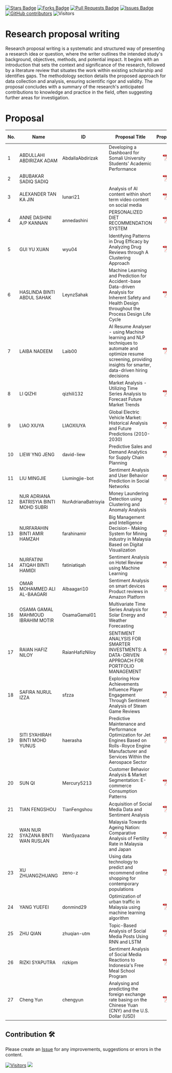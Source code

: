 <a href="https://github.com/drshahizan/research-design/stargazers"><img src="https://img.shields.io/github/stars/drshahizan/research-design" alt="Stars Badge"/></a>
<a href="https://github.com/drshahizan/research-design/network/members"><img src="https://img.shields.io/github/forks/drshahizan/research-design" alt="Forks Badge"/></a>
<a href="https://github.com/drshahizan/research-design/pulls"><img src="https://img.shields.io/github/issues-pr/drshahizan/research-design" alt="Pull Requests Badge"/></a>
<a href="https://github.com/drshahizan/research-design"><img src="https://img.shields.io/github/issues/drshahizan/research-design" alt="Issues Badge"/></a>
<a href="https://github.com/drshahizan/research-design/graphs/contributors"><img alt="GitHub contributors" src="https://img.shields.io/github/contributors/drshahizan/research-design?color=2b9348"></a>
![Visitors](https://api.visitorbadge.io/api/visitors?path=https%3A%2F%2Fgithub.com%2Fdrshahizan%2BDM&labelColor=%23d9e3f0&countColor=%23697689&style=flat)

# Research proposal writing

Research proposal writing is a systematic and structured way of presenting a research idea or question, where the writer outlines the intended study's background, objectives, methods, and potential impact. It begins with an introduction that sets the context and significance of the research, followed by a literature review that situates the work within existing scholarship and identifies gaps. The methodology section details the proposed approach for data collection and analysis, ensuring scientific rigor and validity. The proposal concludes with a summary of the research's anticipated contributions to knowledge and practice in the field, often suggesting further areas for investigation.

# Proposal

| No. | Name                                    | ID                 | Proposal Title                | Proposal | AI % |
|-----|-----------------------------------------|--------------------|-------------------------------|:----------:|----------:|
| 1   | ABDULLAHI ABDIRIZAK ADAM                | AbdallaAbdirizak   | Developing a Dashboard for Somali University Students' Academic Performance |<a href="proposal24251/"><img src="../images/pdf.svg" width="24px" height="24px"></a> ||
| 2   | ABUBAKAR SADIQ SADIQ                    |                    |                               |<a href="proposal24251/"><img src="../images/pdf.svg" width="24px" height="24px"></a> ||
| 3   | ALEXANDER TAN KA JIN                    | lunari21           | Analysis of AI content within short term video content on social media |<a href="proposal24251/"><img src="../images/pdf.svg" width="24px" height="24px"></a> ||
| 4   | ANNE DASHINI A/P KANNAN                 | annedashini        | PERSONALIZED DIET RECOMMENDATION SYSTEM |<a href="proposal24251/"><img src="../images/pdf.svg" width="24px" height="24px"></a> ||
| 5   | GUI YU XUAN                             | wyu04              | Identifying Patterns in Drug Efficacy by Analyzing Drug Reviews through A Clustering Approach |<a href="proposal24251/"><img src="../images/pdf.svg" width="24px" height="24px"></a> ||
| 6   | HASLINDA BINTI ABDUL SAHAK              | LeynzSahak         | Machine Learning and Prediction for Accident-base Data-driven Analysis for Inherent Safety and Health Design throughout the Process Design Life Cycle |<a href="proposal24251/"><img src="../images/pdf.svg" width="24px" height="24px"></a> ||
| 7   | LAIBA NADEEM                            | Laib00             | AI Resume Analyser - using Machine learning and NLP techniques to automate and optimize resume screening, providing insights for smarter, data-driven hiring decisions|<a href="proposal24251/"><img src="../images/pdf.svg" width="24px" height="24px"></a> ||
| 8   | LI QIZHI                                | qizhili132         | Market Analysis - Utilizing Time Series Analysis to Forecast Future Market Trends|<a href="proposal24251/"><img src="../images/pdf.svg" width="24px" height="24px"></a> ||
| 9   | LIAO XIUYA                              | LIAOXIUYA          | Global Electric Vehicle Market: Historical Analysis and Future Predictions (2010-2030) |<a href="proposal24251/"><img src="../images/pdf.svg" width="24px" height="24px"></a> ||
| 10  | LIEW YNG JENG                           | david-liew         | Predictive Sales and Demand Analytics for Supply Chain Planning |<a href="proposal24251/"><img src="../images/pdf.svg" width="24px" height="24px"></a> ||
| 11  | LIU MINGJIE                             | Liumingjie-bot     | Sentiment Analysis and User Behavior Prediction in Social Networks |<a href="proposal24251/"><img src="../images/pdf.svg" width="24px" height="24px"></a> ||
| 12  | NUR ADRIANA BATRISYIA BINTI MOHD SUBRI  | NurAdrianaBatrisyia| Money Laundering Detection using Clustering and Anomaly Analysis |<a href="proposal24251/"><img src="../images/pdf.svg" width="24px" height="24px"></a> ||
| 13  | NURFARAHIN BINTI AMIR HAMZAH            | farahinamir        | Big Management and Intelligence Decision- Making System for Mining industry in Malaysia Based on Digital Visualization|<a href="proposal24251/"><img src="../images/pdf.svg" width="24px" height="24px"></a> ||
| 14  | NURFATINI ATIQAH BINTI HAMIDI           | fatiniatiqah       | Sentiment Analysis on Hotel Review using Machine Learning |<a href="proposal24251/"><img src="../images/pdf.svg" width="24px" height="24px"></a> ||
| 15  | OMAR MOHAMMED ALI AL-BAAGARI            | Albaagari10        | Sentiment Analysis on smart devices Product reviews in Amazon Platform |<a href="proposal24251/"><img src="../images/pdf.svg" width="24px" height="24px"></a> ||
| 16  | OSAMA GAMAL MAHMOUD IBRAHIM MOTIR       | OsamaGamal01       | Multivariate Time Series Analysis for Solar Energy and Weather Forecasting |<a href="proposal24251/"><img src="../images/pdf.svg" width="24px" height="24px"></a> ||
| 17  | RAIAN HAFIZ NILOY                       | RaianHafizNiloy    | SENTIMENT ANALYSIS FOR SMARTER INVESTMENTS: A DATA-DRIVEN APPROACH FOR PORTFOLIO MANAGEMENT|<a href="proposal24251/"><img src="../images/pdf.svg" width="24px" height="24px"></a> ||
| 18  | SAFIRA NURUL IZZA                       | sfzza              | Exploring How Achievements Influence Player Engagement Through Sentiment Analysis of Steam Game Reviews|<a href="proposal24251/"><img src="../images/pdf.svg" width="24px" height="24px"></a> ||
| 19  | SITI SYAHIRAH BINTI MOHD YUNUS          | haerasha           | Predictive Maintenance and Performance Optimization for Jet Engines Based on Rolls-Royce Engine Manufacturer and Services Within the Aerospace Sector |<a href="proposal24251/"><img src="../images/pdf.svg" width="24px" height="24px"></a> ||
| 20  | SUN QI                                  | Mercury5213        | Customer Behavior Analysis & Market Segmentation: E-commerce Consumption Patterns |<a href="proposal24251/"><img src="../images/pdf.svg" width="24px" height="24px"></a> ||
| 21  | TIAN FENGSHOU                           | TianFengshou       | Acquisition of Social Media Data and Sentiment Analysis |<a href="proposal24251/"><img src="../images/pdf.svg" width="24px" height="24px"></a> ||
| 22  | WAN NUR SYAZANA BINTI WAN RUSLAN        | WanSyazana         | Malaysia Towards Ageing Nation: Comparative Analysis of Fertility Rate in Malaysia and Japan |<a href="proposal24251/"><img src="../images/pdf.svg" width="24px" height="24px"></a> ||
| 23  | XU ZHUANGZHUANG                         | zeno-z             | Using data technology to predict and recommend online shopping for contemporary populations|<a href="proposal24251/"><img src="../images/pdf.svg" width="24px" height="24px"></a> ||
| 24  | YANG YUEFEI                             | donmind29          | Optimization of urban traffic in Malaysia using machine learning algorithm |<a href="proposal24251/"><img src="../images/pdf.svg" width="24px" height="24px"></a> ||
| 25  | ZHU QIAN                                | zhuqian-utm        | Topic-Based Analysis of Social Media Posts Using RNN and LSTM |<a href="proposal24251/"><img src="../images/pdf.svg" width="24px" height="24px"></a> ||
| 26  | RIZKI SYAPUTRA                          | rizkipm            |Sentiment Analysis of Social Media Reactions to Indonesia's Free Meal School Program |<a href="proposal24251/"><img src="../images/pdf.svg" width="24px" height="24px"></a> ||
| 27  | Cheng Yun                         |chengyun           |Analysing and predicting the foreign exchange rate basing on the Chinese Yuan (CNY) and the U.S. Dollar (USD) |<a href="proposal24251/"><img src="../images/pdf.svg" width="24px" height="24px"></a> ||

## Contribution 🛠️
Please create an [Issue](https://github.com/drshahizan/research-design/issues) for any improvements, suggestions or errors in the content.



[![Visitors](https://api.visitorbadge.io/api/visitors?path=https%3A%2F%2Fgithub.com%2Fdrshahizan&labelColor=%23697689&countColor=%23555555&style=plastic)](https://visitorbadge.io/status?path=https%3A%2F%2Fgithub.com%2Fdrshahizan)
![](https://hit.yhype.me/github/profile?user_id=81284918)

